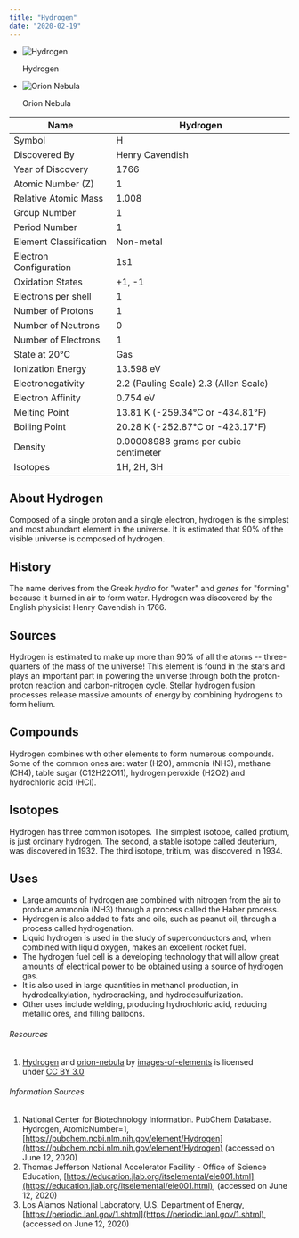 ```yaml
---
title: "Hydrogen"
date: "2020-02-19"
---
```


- ![Hydrogen](https://chemistdictionary.com/wp-content/uploads/2020/05/hydrogen.jpg)
    
    Hydrogen
    
- ![Orion Nebula](https://chemistdictionary.com/wp-content/uploads/2020/06/orion-nebula.jpg)
    
    Orion Nebula
    

| Name                   | Hydrogen                              |
|------------------------|---------------------------------------|
| Symbol                 | H                                     |
| Discovered By          | Henry Cavendish                       |
| Year of Discovery      | 1766                                  |
| Atomic Number (Z)      | 1                                     |
| Relative Atomic Mass   | 1.008                                 |
| Group Number           | 1                                     |
| Period Number          | 1                                     |
| Element Classification | Non-metal                             |
| Electron Configuration | 1s1                                   |
| Oxidation States       | +1, -1                                |
| Electrons per shell    | 1                                     |
| Number of Protons      | 1                                     |
| Number of Neutrons     | 0                                     |
| Number of Electrons    | 1                                     |
| State at 20°C          | Gas                                   |
| Ionization Energy      | 13.598 eV                             |
| Electronegativity      | 2.2 (Pauling Scale) 2.3 (Allen Scale) |
| Electron Affinity      | 0.754 eV                              |
| Melting Point          | 13.81 K (-259.34°C or -434.81°F)      |
| Boiling Point          | 20.28 K (-252.87°C or -423.17°F)      |
| Density                | 0.00008988 grams per cubic centimeter |
| Isotopes               | 1H, 2H, 3H                            |

## About Hydrogen

Composed of a single proton and a single electron, hydrogen is the simplest and most abundant element in the universe. It is estimated that 90% of the visible universe is composed of hydrogen.

## History

The name derives from the Greek _hydro_ for "water" and _genes_ for "forming" because it burned in air to form water. Hydrogen was discovered by the English physicist Henry Cavendish in 1766.

## Sources

Hydrogen is estimated to make up more than 90% of all the atoms -- three-quarters of the mass of the universe! This element is found in the stars and plays an important part in powering the universe through both the proton-proton reaction and carbon-nitrogen cycle. Stellar hydrogen fusion processes release massive amounts of energy by combining hydrogens to form helium.

## Compounds

Hydrogen combines with other elements to form numerous compounds. Some of the common ones are: water (H2O), ammonia (NH3), methane (CH4), table sugar (C12H22O11), hydrogen peroxide (H2O2) and hydrochloric acid (HCl).

## Isotopes

Hydrogen has three common isotopes. The simplest isotope, called protium, is just ordinary hydrogen. The second, a stable isotope called deuterium, was discovered in 1932. The third isotope, tritium, was discovered in 1934.

## Uses

- Large amounts of hydrogen are combined with nitrogen from the air to produce ammonia (NH3) through a process called the Haber process.
- Hydrogen is also added to fats and oils, such as peanut oil, through a process called hydrogenation.
- Liquid hydrogen is used in the study of superconductors and, when combined with liquid oxygen, makes an excellent rocket fuel.
- The hydrogen fuel cell is a developing technology that will allow great amounts of electrical power to be obtained using a source of hydrogen gas.
- It is also used in large quantities in methanol production, in hydrodealkylation, hydrocracking, and hydrodesulfurization.
- Other uses include welding, producing hydrochloric acid, reducing metallic ores, and filling balloons.

###### Resources

1. [Hydrogen](https://images-of-elements.com/hydrogen.jpg) and [orion-nebula](https://images-of-elements.com/s/orion-nebula.jpg) by [images-of-elements](https://images-of-elements.com/) is licensed under [CC BY 3.0](https://creativecommons.org/licenses/by/3.0/)

###### Information Sources

1. National Center for Biotechnology Information. PubChem Database. Hydrogen, AtomicNumber=1, [https://pubchem.ncbi.nlm.nih.gov/element/Hydrogen](https://pubchem.ncbi.nlm.nih.gov/element/Hydrogen) (accessed on June 12, 2020)
2. Thomas Jefferson National Accelerator Facility - Office of Science Education, [https://education.jlab.org/itselemental/ele001.html](https://education.jlab.org/itselemental/ele001.html), (accessed on June 12, 2020)
3. Los Alamos National Laboratory, U.S. Department of Energy, [https://periodic.lanl.gov/1.shtml](https://periodic.lanl.gov/1.shtml), (accessed on June 12, 2020)

